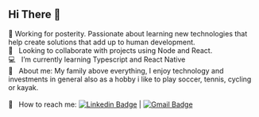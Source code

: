 ## Hi There 👋 

 🎯  Working for posterity. Passionate about learning new technologies that help create solutions that add up to human development.
 <br/> :purple_heart: &nbsp; Looking to collaborate with projects using Node and React.
 <br/> :computer: &nbsp; I’m currently learning Typescript and React Native 
 <br/> 💬  &nbsp; About me: My family above everything, I enjoy technology and investments in general also as a hobby i like to play soccer, tennis, cycling or kayak.<br/>
 <br/> :email: &nbsp; How to reach me: [![Linkedin Badge](https://img.shields.io/badge/-FelipeCosta-blue?style=flat-square&logo=Linkedin&logoColor=white&link=https://www.linkedin.com/in/felipe-costa-805bb7119/)](https://www.linkedin.com/in/felipe-costa-805bb7119/) 
| 
[![Gmail Badge](https://img.shields.io/badge/-felipejsilvacosta@gmail.com-c14438?style=flat-square&logo=Gmail&logoColor=white&link=mailto:felipejsilvacosta@gmail.com)](mailto:felipejsilvacosta@gmail.com)
